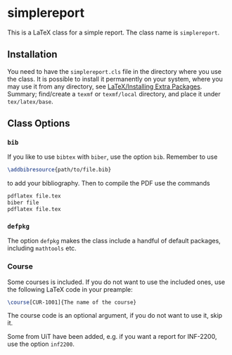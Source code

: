 # simplereport

This is a LaTeX class for a simple report.
The class name is `simplereport`.

## Installation

You need to have the `simplereport.cls` file in the directory where you use the class.
It is possible to install it permanently on your system, where you may use it from any directory, see [LaTeX/Installing Extra Packages](https://en.wikibooks.org/wiki/LaTeX/Installing_Extra_Packages).
Summary; find/create a `texmf` or `texmf/local` directory, and place it under `tex/latex/base`.

## Class Options

### `bib`

If you like to use `bibtex` with `biber`, use the option `bib`.
Remember to use 

```latex
\addbibresource{path/to/file.bib}
```
to add your bibliography.
Then to compile the PDF use the commands
```bash
pdflatex file.tex
biber file
pdflatex file.tex
```

### `defpkg`

The option `defpkg` makes the class include a handful of default packages, including `mathtools` etc.

### Course

Some courses is included.
If you do not want to use the included ones, use the following LaTeX code in your preample:
```latex
\course[CUR-1001]{The name of the course}
```
The course code is an optional argument, if you do not want to use it, skip it.

Some from UiT have been added, e.g. if you want a report for INF-2200, use the option `inf2200`.
